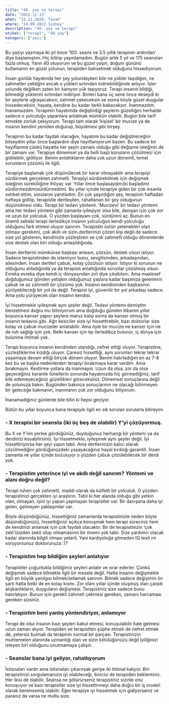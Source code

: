 ```yaml
---
title: "40. yaş ve terapi"
date: "2022-11-13"
when: "15.11.2020, Tavak"
where: "24.09.2022 Sidney"
description: "40. yaş ve terapi"
etiket: ["terapi", "40 yaş"]
kategori: ["yazı"]
---
```


Bu yazıyı yazmaya iki yıl önce ‘100. seans ve 3.5 yıllık terapinin ardından’ diye başlamıştım. Hiç bitirip yayınlamadım. Bugün artık 5 yıl ve 175 seanstan fazla olmuş. Yarın 40 oluyorum ve bu güzel yaşın, doğum gününü kutlamanın en güzel yolunun, terapiden bahsetmek olduğunu hissediyorum.

<!--more-->

İnsan günlük hayatında her şey yolundayken bile ne yükler taşıdığını, ne zahmetler çektiğini ancak o yükleri sırtından indirebildiğinde anlıyor. İşler yolunda değilken zaten bir kamyon yük taşıyoruz. Terapi insanın bildiği, bilmediği yüklerini sırtından indiriyor. Birileri bana üç sene önce deseydi ki bir şeylerle uğraşacaksın, zahmet çekeceksin ve sonra böyle güzel duygular hissedeceksin, hayata, kendine bu kadar farklı bakacaksın. İnanmazdım. İnanamazdım. Terapinin hayatımda değiştirdiği şeylerin güzelliğini herhalde sadece o yolculuğu yapanlara anlatmak mümkün olabilir. Bugün bile tarif etmekte zorluk çekiyorum. Terapi tam olarak ‘kişisel’ bir mucize ya da insanın kendini yeniden doğurup, büyütmesi gibi birşey.

Terapinin bu kadar faydalı olacağını, hayatımı bu kadar değiştireceğini bilseydim yıllar önce başlardım diye hayıflanıyorum bazen. Bu sadece bir hayıflanma çünkü hayatta her şeyin zamanı olduğu gibi değişme isteğinin de bir zamanı var. Terapiye dönemsel ya da belli başlı konuların çözülmesi için gidilebilir, gidiliyor. Benim anlattıklarım daha çok uzun dönemli, temel sorunların çözümü ile ilgili.

Terapiye başlamak çok düşünülecek bir karar olmayabilir ama terapiyi sürdürmek gerçekten zahmetli. Terapiyi sürdürebilmek için değişmek isteğinin sürekliliğine ihtiyaç var. Yıllar önce başlasaydım(ki başladım) sürdürmezdim(sürdürmedim). Bu yıllar içinde terapiye giden bir çok insanla sohbet ettim, sorularını yanıtladım. En çok şaşırdığım şey, terapinin haftadan haftaya gidilip, terapistle dertleşilen, rahatlanan bir şey olduğunun düşünülmesi oldu. Terapi bir tedavi yöntemi. ‘Mucizevi’ bir tedavi yöntemi ama her tedavi yöntemi gibi zamanla iyileşiyor olsa bile, danışan için çok zor ve uzun bir yolculuk. O yüzden başlayanı çok, sürdüreni az. Bunun en önemli sebebi terapi ilerledikçe insanın yolculuğun kendi yolculuğu olduğunu fark etmesi oluyor sanırım. Terapistin üstün yetenekleri olan (olması gereken), çok akıllı ve sizin dertlerinizi çözen kişi değil de sadece size yol gösteren, kendinizle yüzleştiren ve çok zahmetli olduğu dönemlerde size destek olan biri olduğu anlaşıldığında.

İnsan dertlerini mümkünse başkası anlasın, çözsün, destek olsun istiyor. Sadece terapistinden de istemiyor bunu, sevgilisinden, arkadaşından, ailesinden. İnsan dertleri çabuk, kolay çözülsün istiyor. İstiyor ki sorunun ne olduğunu anladığında ya da terapisti anlattığında sorunlar çözülmüş olsun. Evreka evreka diye kendi iç dünyasından zırt diye çıkabilsin. Ama maalesef doğduğumuz günden yetişkin olduğumuz yaşlara kadar başımıza gelenlerin çabuk ve az zahmetli bir çözümü yok. İnsanın kendisinden başkasının yürüyebileceği bir yol da değil. Terapist iyi, güvenilir bir yol arkadaşı sadece. Ama yolu yürüyecek olan insanın kendisi.

İyi hissetmekle iyileşmek aynı şeyler değil. Tedavi yöntemi demiştim benzetmesi doğru mu bilmiyorum ama doğduğu günden itibaren yıllar boyunca kanser yapıcı şeylere maruz kalıp sonra da kanser olmuş bir insanın tedavisi gibi. Ağrı kesiciler size iyi hissettirebilir, bazı doktorlar size kolay ve çabuk mucizeler anlatabilir. Ama öyle bir mucize ne kanser için ne de ruh sağlığı için yok. Belki kanser için tıp ilerledikçe bulunur, iç dünya için bulunma ihtimali yok.

Terapi boyunca insanın kendinden utandığı, nefret ettiği oluyor. Terapistine, yüzleştiklerine kızdığı oluyor. Çaresiz hissettiği, aynı sorunları tekrar tekrar yaşamaya devam ettiği birçok dönem oluyor. Benim hatırladığım en az 7-8 kez bu ve başka nedenlerden terapiyi bırakmaya karar verdim. Ama bırakmayın. Kestirme yollara da inanmayın. Uzun da olsa, zor da olsa geçeceğiniz karanlık tünellerin sonunda hayatınızda hiç görmediğiniz, tarif bile edemeyeceğiniz güzellikleri göreceksiniz. Dönemsel sonuçlarına değil de yolunuza bakın. Bugünden bakınca sonuçlarının ne olacağı bilinmeyen bir geleceğe bakmanın, inanmanın çok zor olduğunu biliyorum.

İnanamadığınız günlerde bile bilin ki hepsi geçiyor.

Bütün bu yıllar boyunca bana terapiyle ilgili en sık sorulan sorularla bitireyim.

### - X terapisi bir seansta (iki üç beş de olabilir) Y’yi çözüyormuş.

Bu X ve Y’nin yerine gördüğünüz, duyduğunuz herhangi bir yöntemi ya da derdinizi koyabilirsiniz. İyi hissetmekle, iyileşmek aynı şeyler değil. İyi hissettiriyorsa her şeyi yapın tabii. Ama dertlerinizin kalıcı olarak çözülmediğini gördüğünüzdeki yaşayacağınız hayal kırıklığı garantili. İnsan zamanla ve yıllar içinde bozuluyor o yüzden çabuk çözülebilecek bir derdi yok.

### - Terapistim yeterince iyi ve akıllı değil sanırım? Yöntemi ve alanı doğru değil?

Terapi ruhen çok zahmetli, maddi olarak da külfetli bir yolculuk. O yüzden terapistinizi gerçekten iyi araştırın. Tabii ki her alanda olduğu gibi yetkin olan, olmayan, işini iyi yapan yapmayan terapistler var. Bir danışana daha iyi gelen, gelmeyen yaklaşımlar var.

Böyle düşündüğünüz, hissettiğiniz zamanlarda terapistinizle neden böyle düşündüğünüzü, hissettiğinizi açıkça konuşmak hem terapi süreciniz hem de kendinizi anlamak için çok faydalı olacaktır. Bir de terapistinizin ‘çok zeki’(sizden zeki) olup olmamasının bir önemi yok tabii. Size yardımcı olacak kadar alanında bilgili olması yeterli. Yani kardiyoloğa gitmeden IQ testi mi soruyorsunuz doktorunuza :)?

### - Terapistim hep bildiğim şeyleri anlatıyor

Terapistler çoğunlukla bildiğimiz şeyleri anlatır ve ısrar ederler. Çünkü değişmek sadece bilmekle ilgili bir mesele değil. Hatta insanın değişmekle ilgili en büyük yanılgısı bilmek/anlamak sanırım. Bilmek sadece değişimin ön şartı hatta belki de en kolay kısmı. Zor olanı yıllar içinde oluşmuş olan çarpık alışkanlıkların, duyguların değişmesi. Terapistiniz size sadece bunu hatırlatıyor. Bunun için gerekli zahmeti çekmesi gereken, zamanı harcaması gereken sizsiniz.

### - Terapistim beni yanlış yönlendiriyor, anlamıyor

Terapi de olsa insanın bazı şeyleri kabul etmesi, konuşulabilir hale gelmesi uzun zaman alıyor. Terapiden ve terapistten şüphe etmek de nefret etmek de, yetersiz bulmak da terapinin normal bir parçası. Terapistinizin muhtemelen alanında uzmanlığı olan ve sizin kötülüğünüzü değil iyiliğinizi isteyen biri olduğunu unutmamaya çalışın.

### - Seanslar bana iyi geliyor, rahatlıyorum

İstisnaları vardır ama istisnaları çıkarırsak geriye iki ihtimal kalıyor. Biri terapistinizi sorgulamanızın iyi olabileceği, ikincisi de terapiden beklentiniz. Her ikisi de olabilir. Seansa ne götürürseniz terapistiniz sizinle onu konuşuyor ve bazı terapistler size iyi hissettirmeyi daha doğru bir iş modeli olarak benimsemiş olabilir. Eğer terapiye iyi hissetmek için gidiyorsanız ve paranız da varsa ne mutlu size.
